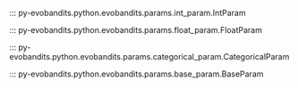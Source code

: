 ::: py-evobandits.python.evobandits.params.int_param.IntParam

::: py-evobandits.python.evobandits.params.float_param.FloatParam

::: py-evobandits.python.evobandits.params.categorical_param.CategoricalParam

::: py-evobandits.python.evobandits.params.base_param.BaseParam